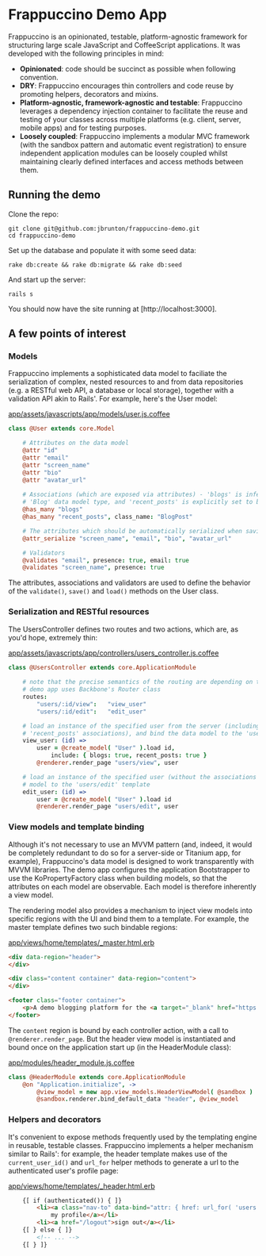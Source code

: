 # Frappuccino Demo App

Frappuccino is an opinionated, testable, platform-agnostic framework for structuring large scale JavaScript and CoffeeScript applications.  It was developed with the following principles in mind:

* **Opinionated**: code should be succinct as possible when following convention.
* **DRY**: Frappuccino encourages thin controllers and code reuse by promoting helpers, decorators and mixins.
* **Platform-agnostic, framework-agnostic and testable**: Frappuccino leverages a dependency injection container to facilitate the reuse and testing of your classes across multiple platforms (e.g. client, server, mobile apps) and for testing purposes.
* **Loosely coupled**: Frappuccino implements a modular MVC framework (with the sandbox pattern and automatic event registration) to ensure independent application modules can be loosely coupled whilst maintaining clearly defined interfaces and access methods between them.

## Running the demo

Clone the repo:

    git clone git@github.com:jbrunton/frappuccino-demo.git
    cd frappuccino-demo
    
Set up the database and populate it with some seed data:

    rake db:create && rake db:migrate && rake db:seed
    
And start up the server:

    rails s
    
You should now have the site running at [http://localhost:3000].

## A few points of interest

### Models

Frappuccino implements a sophisticated data model to faciliate the serialization of complex, nested resources to and from data repositories (e.g. a RESTful web API, a database or local storage), together with a validation API akin to Rails'.  For example, here's the User model:

[app/assets/javascripts/app/models/user.js.coffee](https://github.com/jbrunton/frappuccino-demo/blob/master/app/assets/javascripts/app/models/user.js.coffee)

```coffeescript
class @User extends core.Model

    # Attributes on the data model
    @attr "id"
    @attr "email"
    @attr "screen_name"
    @attr "bio"
    @attr "avatar_url"
    
    # Associations (which are exposed via attributes) - 'blogs' is inferred to be a list of the
    # 'Blog' data model type, and 'recent_posts' is explicitly set to be a list of BlogPosts
    @has_many "blogs"
    @has_many "recent_posts", class_name: "BlogPost"

    # The attributes which should be automatically serialized when saving/updating instances
    @attr_serialize "screen_name", "email", "bio", "avatar_url"

    # Validators
    @validates "email", presence: true, email: true
    @validates "screen_name", presence: true
```

The attributes, associations and validators are used to define the behavior of the ```validate()```, ```save()``` and ```load()``` methods on the User class.

### Serialization and RESTful resources

The UsersController defines two routes and two actions, which are, as you'd hope, extremely thin:

[app/assets/javascripts/app/controllers/users_controller.js.coffee](https://github.com/jbrunton/frappuccino-demo/blob/master/app/assets/javascripts/app/controllers/users_controller.js.coffee)

```coffeescript
class @UsersController extends core.ApplicationModule
    
    # note that the precise semantics of the routing are depending on the routing API you use.  the
    # demo app uses Backbone's Router class
    routes:
        "users/:id/view":   "view_user"
        "users/:id/edit":   "edit_user"

    # load an instance of the specified user from the server (including the 'blogs' and
    # 'recent_posts' associations), and bind the data model to the 'users/view' template
    view_user: (id) =>
        user = @create_model( "User" ).load id,
            include: { blogs: true, recent_posts: true }
        @renderer.render_page "users/view", user

    # load an instance of the specified user (without the associations this time) and bind the data
    # model to the 'users/edit' template
    edit_user: (id) =>
        user = @create_model( "User" ).load id
        @renderer.render_page "users/edit", user
```            

### View models and template binding

Although it's not necessary to use an MVVM pattern (and, indeed, it would be completely redundant to do so for a server-side or Titanium app, for example), Frappuccino's data model is designed to work transparently with MVVM libraries.  The demo app configures the application Bootstrapper to use the KoPropertyFactory class when building models, so that the attributes on each model are observable.  Each model is therefore inherently a view model.

The rendering model also provides a mechanism to inject view models into specific regions with the UI and bind them to a template.  For example, the master template defines two such bindable regions:

[app/views/home/templates/_master.html.erb](https://github.com/jbrunton/frappuccino-demo/blob/master/app/views/home/templates/_master.html.erb)

```html
<div data-region="header">
</div>

<div class="content container" data-region="content">
</div>

<footer class="footer container">
    <p>A demo blogging platform for the <a target="_blank" href="https://github.com/jbrunton/better-js-core">better-js</a> framework.</p>
</footer>
```

The ```content``` region is bound by each controller action, with a call to ```@renderer.render_page```.  But the header view model is instantiated and bound once on the application start up (in the HeaderModule class):

[app/modules/header_module.js.coffee](https://github.com/jbrunton/frappuccino-demo/blob/master/app/assets/javascripts/app/modules/header_module.js.coffee)

```coffeescript
class @HeaderModule extends core.ApplicationModule
    @on "Application.initialize", ->
        @view_model = new app.view_models.HeaderViewModel( @sandbox )
        @sandbox.renderer.bind_default_data "header", @view_model
```

### Helpers and decorators

It's convenient to expose methods frequently used by the templating engine in reusable, testable classes.  Frappuccino implements a helper mechanism similar to Rails': for example, the header template makes use of the ```current_user_id()``` and ```url_for``` helper methods to generate a url to the authenticated user's profile page:

[app/views/home/templates/_header.html.erb](https://github.com/jbrunton/frappuccino-demo/blob/master/app/views/home/templates/_header.html.erb)

```html
    {[ if (authenticated()) { ]}
        <li><a class="nav-to" data-bind="attr: { href: url_for( 'users', current_user_id() ) }">
            my profile</a></li>
        <li><a href="/logout">sign out</a></li>
    {[ } else { ]}
        <!-- ... -->
    {[ } ]}
```